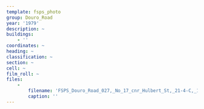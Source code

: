```yaml
---
template: fsps_photo
group: Douro_Road
year: '1979'
description: ~
buildings:
    - ''
coordinates: ~
heading: ~
classification: ~
section: ~
cell: ~
film_roll: ~
files:
    -
        filename: 'FSPS_Douro_Road_027,_No_17_cnr_Hulbert_St,_21-4-C,_1979.png'
        caption: ''
---
```

